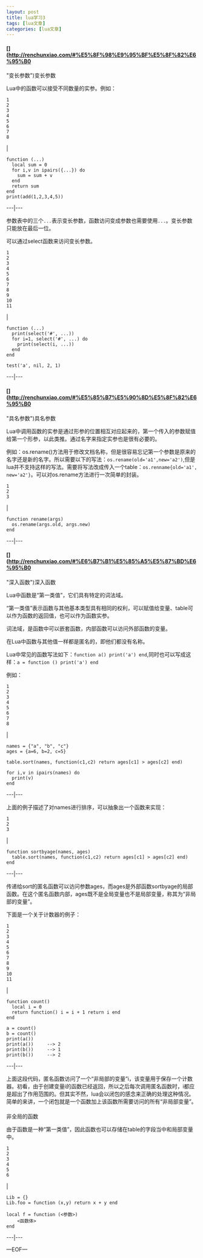 ```yaml
---
layout: post
title: lua学习3 
tags: [lua文章]
categories: [lua文章]
---
```

#### [](http://renchunxiao.com/#%E5%8F%98%E9%95%BF%E5%8F%82%E6%95%B0
"变长参数")变长参数

Lua中的函数可以接受不同数量的实参。例如：

    
    
    1  
    2  
    3  
    4  
    5  
    6  
    7  
    8  
    

|

    
    
    function (...)  
      local sum = 0  
      for i,v in ipairs({...}) do  
        sum = sum + v  
      end  
      return sum  
    end  
    print(add(1,2,3,4,5))   
      
  
---|---  
  
参数表中的三个`...`表示变长参数，函数访问变成参数也需要使用`...`。变长参数只能放在最后一位。

可以通过select函数来访问变长参数。

    
    
    1  
    2  
    3  
    4  
    5  
    6  
    7  
    8  
    9  
    10  
    11  
    

|

    
    
    function (...)  
      print(select('#', ...))  
      for i=1, select('#', ...) do  
        print(select(i, ...))  
      end  
    end  
      
    test('a', nil, 2, 1)  
      
      
      
      
  
---|---  
  
#### [](http://renchunxiao.com/#%E5%85%B7%E5%90%8D%E5%8F%82%E6%95%B0
"具名参数")具名参数

Lua中调用函数的实参是通过形参的位置相互对应起来的，第一个传入的参数赋值给第一个形参，以此类推。通过名字来指定实参也是很有必要的。

例如：os.rename()方法用于修改文档名称，但是很容易忘记第一个参数是原来的名字还是新的名字。所以需要以下的写法：`os.rename(old='a1',new='a2')`,但是lua并不支持这样的写法。需要将写法改成传入一个table：`os.renname{old='a1',
new='a2'}`。可以对os.rename方法进行一次简单的封装。

    
    
    1  
    2  
    3  
    

|

    
    
    function rename(args)  
      os.rename(args.old, args.new)  
    end  
      
  
---|---  
  
#### [](http://renchunxiao.com/#%E6%B7%B1%E5%85%A5%E5%87%BD%E6%95%B0
"深入函数")深入函数

Lua中函数是“第一类值”，它们具有特定的词法域。

“第一类值”表示函数与其他基本类型具有相同的权利，可以赋值给变量、table可以作为函数的返回值，也可以作为函数实参。

词法域，是函数中可以嵌套函数，内部函数可以访问外部函数的变量。

在Lua中函数与其他值一样都是匿名的，即他们都没有名称。

Lua中常见的函数写法如下：`function a() print('a') end`,同时也可以写成这样：`a = function ()
print('a') end`

例如：

    
    
    1  
    2  
    3  
    4  
    5  
    6  
    7  
    8  
    

|

    
    
    names = {"a", "b", "c"}  
    ages = {a=6, b=2, c=5}  
      
    table.sort(names, function(c1,c2) return ages[c1] > ages[c2] end)  
      
    for i,v in ipairs(names) do  
      print(v)  
    end  
      
  
---|---  
  
上面的例子描述了对names进行排序，可以抽象出一个函数来实现：

    
    
    1  
    2  
    3  
    

|

    
    
    function sortbyage(names, ages)  
      table.sort(names, function(c1,c2) return ages[c1] > ages[c2] end)  
    end  
      
  
---|---  
  
传递给sort的匿名函数可以访问参数ages，而ages是外部函数sortbyage的局部函数。在这个匿名函数内部，ages既不是全局变量也不是局部变量，称其为“非局部的变量”。

下面是一个关于计数器的例子：

    
    
    1  
    2  
    3  
    4  
    5  
    6  
    7  
    8  
    9  
    10  
    11  
    

|

    
    
    function count()  
      local i = 0  
      return function() i = i + 1 return i end  
    end  
      
    a = count()  
    b = count()  
    print(a())       
    print(a())     --> 2  
    print(b())     --> 1  
    print(b())     --> 2  
      
  
---|---  
  
上面这段代码，匿名函数访问了一个“非局部的变量”i，该变量用于保存一个计数器。初看，由于创建变量i的函数已经返回，所以之后每次调用匿名函数时，i都应是超出了作用范围的。但其实不然，lua会以闭包的感念来正确的处理这种情况。简单的来讲，一个闭包就是一个函数加上该函数所需要访问的所有“非局部变量”。

####
[](http://renchunxiao.com/#%E9%9D%9E%E5%85%A8%E5%B1%80%E7%9A%84%E5%87%BD%E6%95%B0
"非全局的函数")非全局的函数

由于函数是一种“第一类值”，因此函数也可以存储在table的字段当中和局部变量中。

    
    
    1  
    2  
    3  
    4  
    5  
    6  
    

|

    
    
    Lib = {}  
    Lib.foo = function (x,y) return x + y end  
      
    local f = function (<参数>)  
    	<函数体>  
    end  
      
  
---|---  
  
—EOF—